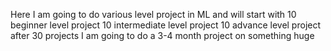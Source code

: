 Here I am going to do various level project in ML
and will start with
10 beginner level project
10 intermediate level project
10 advance level project
after 30 projects I am going to do a 3-4 month project
on something huge
